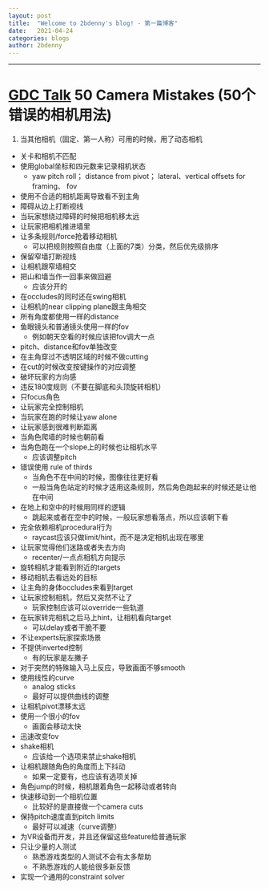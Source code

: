 ```yaml
---
layout: post
title:  "Welcome to 2bdenny's blog! - 第一篇博客"
date:   2021-04-24
categories: blogs
author: 2bdenny
---
```


---
# [GDC Talk](https://www.gdcvault.com/play/1020460/50-Camera) 50 Camera Mistakes (50个错误的相机用法)
1. 当其他相机（固定、第一人称）可用的时候，用了动态相机
- 关卡和相机不匹配
- 使用global坐标和四元数来记录相机状态
	- yaw pitch roll； distance from pivot； lateral、vertical offsets for framing、 fov
- 使用不合适的相机距离导致看不到主角
- 障碍从边上打断视线
- 当玩家想绕过障碍的时候把相机移太远
- 让玩家把相机推进墙里
- 让多条规则/force抢着移动相机
	- 可以把规则按照自由度（上面的7类）分类，然后优先级排序
- 保留窄墙打断视线
- 让相机跟窄墙相交
- 把山和墙当作一回事来做回避
	- 应该分开的
- 在occludes的同时还在swing相机
- 让相机的near clipping plane跟主角相交
- 所有角度都使用一样的distance
- 鱼眼镜头和普通镜头使用一样的fov
	- 例如朝天空看的时候应该把fov调大一点
- pitch、distance和fov单独改变
- 在主角穿过不透明区域的时候不做cutting
- 在cut的时候改变按键操作的对应调整
- 破坏玩家的方向感
- 违反180度规则（不要在脚底和头顶旋转相机）
- 只focus角色
- 让玩家完全控制相机
- 当玩家在跑的时候让yaw alone
- 让玩家感到很难判断距离
- 当角色爬墙的时候也朝前看
- 当角色跑在一个slope上的时候也让相机水平
	- 应该调整pitch
- 错误使用 rule of thirds
	- 当角色不在中间的时候，图像往往更好看
	- 一般当角色站定的时候才适用这条规则，然后角色跑起来的时候还是让他在中间
- 在地上和空中的时候用同样的逻辑
	- 跳起来或者在空中的时候，一般玩家想看落点，所以应该朝下看
- 完全依赖相机procedural行为
	- raycast应该只做limit/hint，而不是决定相机出现在哪里
- 让玩家觉得他们迷路或者失去方向
	- recenter/一点点相机方向提示
- 旋转相机才能看到附近的targets
- 移动相机去看远处的目标
- 让主角的身体occludes来看到target
- 让玩家控制相机，然后又突然不让了
	- 玩家控制应该可以override一些轨道
- 在玩家转完相机之后马上hint，让相机看向target
	- 可以delay或者干脆不要
- 不让experts玩家探索场景
- 不提供inverted控制
	- 有的玩家是左撇子
- 对于突然的特殊输入马上反应，导致画面不够smooth
- 使用线性的curve
	- analog sticks
	- 最好可以提供曲线的调整
- 让相机pivot漂移太远
- 使用一个很小的fov
	- 画面会移动太快
- 迅速改变fov
- shake相机
	- 应该给一个选项来禁止shake相机
- 让相机跟随角色的角度而上下抖动
	- 如果一定要有，也应该有选项关掉
- 角色jump的时候，相机跟着角色一起移动或者转向
- 快速移动到一个相机位置
	- 比较好的是直接做一个camera cuts
- 保持pitch速度直到pitch limits
	- 最好可以减速（curve调整）
- 为VR设备而开发，并且还保留这些feature给普通玩家
- 只让少量的人测试
	- 熟悉游戏类型的人测试不会有太多帮助
	- 不熟悉游戏的人能给很多新反馈
- 实现一个通用的constraint solver
